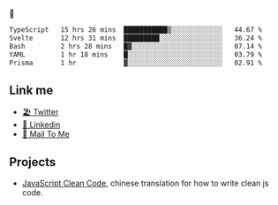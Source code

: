 🤔


<!--START_SECTION:waka-->

```txt
TypeScript   15 hrs 26 mins  ███████████▒░░░░░░░░░░░░░   44.67 %
Svelte       12 hrs 31 mins  █████████░░░░░░░░░░░░░░░░   36.24 %
Bash         2 hrs 28 mins   █▓░░░░░░░░░░░░░░░░░░░░░░░   07.14 %
YAML         1 hr 18 mins    █░░░░░░░░░░░░░░░░░░░░░░░░   03.79 %
Prisma       1 hr            ▓░░░░░░░░░░░░░░░░░░░░░░░░   02.91 %
```

<!--END_SECTION:waka-->

## Link me

- [🏖️ Twitter](https://twitter.com/yuetong3yu)
- [🧳 Linkedin](https://www.linkedin.com/in/yuetong3yu)
- [📧 Mail To Me](mailto:yuetong3yu@gmail.com)


## Projects 

- [JavaScript Clean Code](https://js-clean-code-cn.vercel.app/), chinese translation for how to write clean js code.
